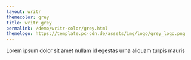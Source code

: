 ```yaml
---
layout: writr
themecolor: grey
title: writr grey
permalink: /demo/writr-color/grey.html
themelogo: https://template.pc-cdn.de/assets/img/logo/grey_logo.png
---
```


Lorem ipsum dolor sit amet nullam id egestas urna aliquam turpis mauris 
